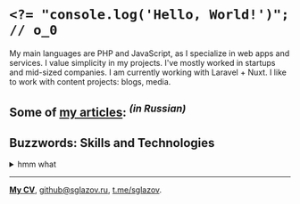 # `<?= "console.log('Hello, World!')"; // o_0`
My main languages are PHP and JavaScript, as I specialize in web apps and services. I value simplicity in my projects. I've mostly worked in startups and mid-sized companies. I am currently working with Laravel + Nuxt. I like to work with content projects: blogs, media.

## Some of [my articles](https://sglazov.ru/notes/): <sup>_(in Russian)_</sup>



## Buzzwords: Skills and Technologies
<details>
  <summary>hmm what</summary>

  React, JavaScript, CSS, jQuery, TimeWeb, Accessibility (a11y), SVG, Deployer.php, SEO, Blade, Bitbucket, HTML, webpack, Nginx, Grunt, БЭМ, Apache, MySQL, PostCSS, Docker, ispmanager, Nunjucks, Tailwind, Reg.ru, GitHub Actions, Eloquent ORM, MAMP, Bootstrap, Markdown, Laravel, Laravel Nova, Shell, Figma, SCSS, HTTPie, Stylus, Makefile, Composer, Zeplin, Git, styled-components, Vite, PHP, Less, Pug (Jade), Flarum, Vue, Photoshop, Sketch, Tinkoff API, phpMyAdmin, Livewire, GitHub, Shop-Script, WordPress, Cypress, Gulp, GitLab, CloudPayments API, Nuxt, Eleventy (11ty).
</details>

----
[**My CV**](https://sglazov.ru/cv/), [github@sglazov.ru](mailto:github@sglazov.ru), [t.me/sglazov](https://t.me/sglazov).
